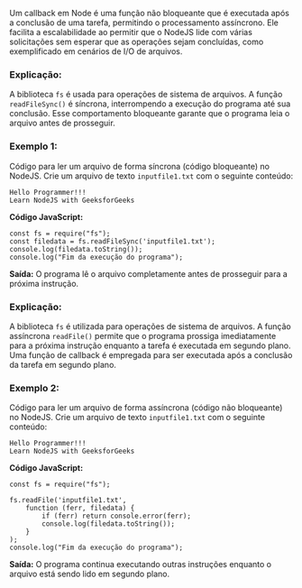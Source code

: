 Um callback em Node é uma função não bloqueante que é executada após a conclusão de uma tarefa, permitindo o processamento assíncrono. Ele facilita a escalabilidade ao permitir que o NodeJS lide com várias solicitações sem esperar que as operações sejam concluídas, como exemplificado em cenários de I/O de arquivos.

### **Explicação:** 
A biblioteca `fs` é usada para operações de sistema de arquivos. A função `readFileSync()` é síncrona, interrompendo a execução do programa até sua conclusão. Esse comportamento bloqueante garante que o programa leia o arquivo antes de prosseguir.

### **Exemplo 1:** 
Código para ler um arquivo de forma síncrona (código bloqueante) no NodeJS. Crie um arquivo de texto `inputfile1.txt` com o seguinte conteúdo:

```
Hello Programmer!!!
Learn NodeJS with GeeksforGeeks
```

**Código JavaScript:**

```
const fs = require("fs");
const filedata = fs.readFileSync('inputfile1.txt');
console.log(filedata.toString());
console.log("Fim da execução do programa");
```

**Saída:**
O programa lê o arquivo completamente antes de prosseguir para a próxima instrução.


### **Explicação:** 
A biblioteca `fs` é utilizada para operações de sistema de arquivos. A função assíncrona `readFile()` permite que o programa prossiga imediatamente para a próxima instrução enquanto a tarefa é executada em segundo plano. Uma função de callback é empregada para ser executada após a conclusão da tarefa em segundo plano.

### **Exemplo 2:** 
Código para ler um arquivo de forma assíncrona (código não bloqueante) no NodeJS. Crie um arquivo de texto `inputfile1.txt` com o seguinte conteúdo:

```
Hello Programmer!!!
Learn NodeJS with GeeksforGeeks
```

**Código JavaScript:**

```
const fs = require("fs");

fs.readFile('inputfile1.txt',
    function (ferr, filedata) {
        if (ferr) return console.error(ferr);
        console.log(filedata.toString());
    }
);
console.log("Fim da execução do programa");
```

**Saída:**
O programa continua executando outras instruções enquanto o arquivo está sendo lido em segundo plano.



